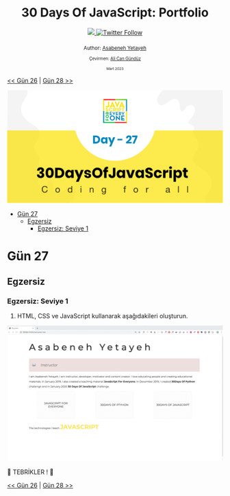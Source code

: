 <div align="center">
  <h1> 30 Days Of JavaScript: Portfolio</h1>
  <a class="header-badge" target="_blank" href="https://www.linkedin.com/in/asabeneh/">
  <img src="https://img.shields.io/badge/style--5eba00.svg?label=LinkedIn&logo=linkedin&style=social">
  </a>
  <a class="header-badge" target="_blank" href="https://twitter.com/Asabeneh">
  <img alt="Twitter Follow" src="https://img.shields.io/twitter/follow/asabeneh?style=social">
  </a>

  <sub>Author:
  <a href="https://www.linkedin.com/in/asabeneh/" target="_blank">Asabeneh Yetayeh</a><br>
<sub>Çevirmen:
  <a href="https://github.com/alicangunduz" target="_blank">Ali Can Gündüz</a><br>
  <small> Mart 2023</small>
  </sub>

</div>

[<< Gün 26](../26_Day_World_countries_data_visualization_2/26_day_world_countries_data_visualization_2.md) | [Gün 28 >>](../28_Day_Mini_project_leaderboard/28_day_mini_project_leaderboard.md)

![Thirty Days Of JavaScript](../images/../../images/banners/day_1_27.png)

- [Gün 27](#gün-27)
  - [Egzersiz](#egzersiz)
    - [Egzersiz: Seviye 1](#egzersiz-seviye-1)

# Gün 27

## Egzersiz

### Egzersiz: Seviye 1

1. HTML, CSS ve JavaScript kullanarak aşağıdakileri oluşturun.

![Slider](../images/.././../images/projects/dom_mini_project_slider_day_7.1.gif)

🎉 TEBRİKLER ! 🎉

[<< Gün 26](../26_Day_World_countries_data_visualization_2/26_day_world_countries_data_visualization_2.md) | [Gün 28 >>](../28_Day_Mini_project_leaderboard/28_day_mini_project_leaderboard.md)